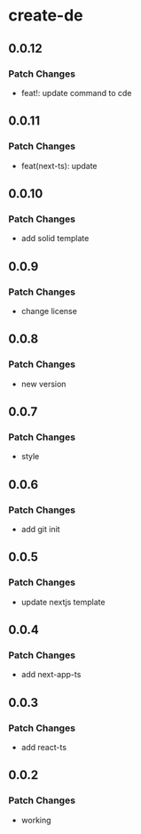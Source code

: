 # create-de

## 0.0.12

### Patch Changes

- feat!: update command to cde

## 0.0.11

### Patch Changes

- feat(next-ts): update

## 0.0.10

### Patch Changes

- add solid template

## 0.0.9

### Patch Changes

- change license

## 0.0.8

### Patch Changes

- new version

## 0.0.7

### Patch Changes

- style

## 0.0.6

### Patch Changes

- add git init

## 0.0.5

### Patch Changes

- update nextjs template

## 0.0.4

### Patch Changes

- add next-app-ts

## 0.0.3

### Patch Changes

- add react-ts

## 0.0.2

### Patch Changes

- working
